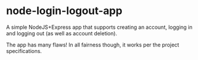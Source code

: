 # node-login-logout-app
A simple NodeJS+Express app that supports creating an account, logging in and logging out (as well as account deletion).

The app has many flaws! In all fairness though, it works per the project specifications.
